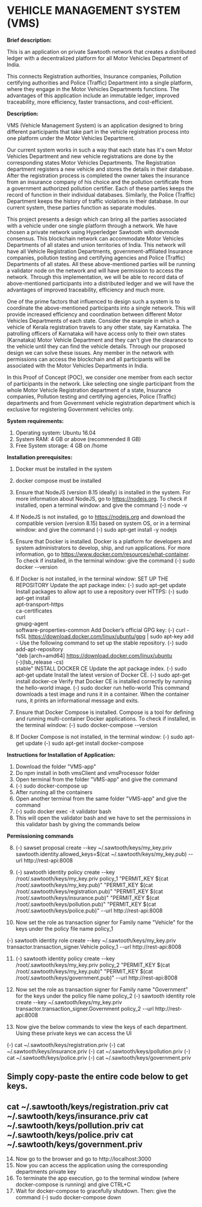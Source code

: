 # VEHICLE MANAGEMENT SYSTEM (VMS)
**Brief description:**

This is an application on private Sawtooth network that creates a distributed ledger with a decentralized platform for all Motor Vehicles Department of India. 

This connects Registration authorities, Insurance companies, Pollution certifying authorities and Police (Traffic) Department into a single platform, where they engage in the Motor Vehicles Departments functions. The advantages of this application include an immutable ledger, improved traceability, more efficiency, faster transactions, and cost-efficient.

**Description:**

VMS (Vehicle Management System) is an application designed to bring different participants that take part in the vehicle registration process into one platform under the Motor Vehicles Department.

Our current system works in such a way that each state has it's own Motor Vehicles Department and new vehicle registrations are done by the corresponding states Motor Vehicles Departments. The Registration department registers a new vehicle and stores the details in their database. After the registration process is completed the owner takes the insurance from an insurance company of his choice and the pollution certificate from a government authorized pollution certifier. Each of these parties keeps the record of function in their individual databases. Similarly, the Police (Traffic) Department keeps the history of traffic violations in their database. In our current system, these parties function as separate modules.

This project presents a design which can bring all the parties associated with a vehicle under one single platform through a network. We have chosen a private network using Hyperledger Sawtooth with devmode consensus. This blockchain network can accommodate Motor Vehicles Departments of all states and union territories of India. This network will have all Vehicle Registration Departments, government-affiliated  Insurance companies, pollution testing and certifying agencies and Police (Traffic) Departments of all states. All these above-mentioned parties will be running a validator node on the network and will have permission to access the network. Through this implementation, we will be able to record data of above-mentioned participants into a distributed ledger and we will have the advantages of improved traceability, efficiency and much more.

One of the prime factors that influenced to design such a system is to coordinate the above-mentioned participants into a single network. This will provide increased efficiency and coordination between different Motor Vehicles Departments of each state.
Consider the example in which a vehicle of Kerala registration travels to any other state, say Karnataka. The patrolling officers of Karnataka will have access only to their own states (Karnataka) Motor Vehicle Department and they can't give the clearance to the vehicle until they can find the vehicle details. Through our proposed design we can solve these issues. Any member in the network with permissions can access the blockchain and all participants will be associated with the Motor Vehicles Departments in India.

In this Proof of Concept (POC), we consider one member from each sector of participants in the network. Like selecting one single participant from the whole Motor Vehicle Registration department of a state, Insurance companies, Pollution testing and certifying agencies, Police (Traffic) departments and from Government vehicle registration department which is exclusive for registering Government vehicles only.

**System requirements:**

1. Operating system: Ubuntu 16.04
2. System RAM: 4 GB or above (recommended 8 GB)
3. Free System storage: 4 GB on /home


**Installation prerequisites:**

1. Docker must be installed in the system
2. docker compose must be installed


3. Ensure that NodeJS (version 8.15 ideally) is installed in the system. For more information about NodeJS, go to https://nodejs.org. To check if installed, open a terminal window: and give the command
   (-) node -v
4. If NodeJS is not installed, go to https://nodejs.org and download the compatible version (version 8.15) based on system OS, or in a terminal window: and give the command
   (-) sudo apt-get install -y nodejs
5. Ensure that Docker is installed. Docker is a platform for developers and system administrators to develop, ship, and run applications. For more information, go to https://www.docker.com/resources/what-container. To check if installed, in the terminal window: give the command
   (-) sudo docker --version
6. If Docker is not installed, in the terminal window:
   SET UP THE REPOSITORY
   Update the apt package index:
   (-) sudo apt-get update
   Install packages to allow apt to use a repository over HTTPS:
   (-) sudo apt-get install \
    apt-transport-https \
    ca-certificates \
    curl \
    gnupg-agent \
    software-properties-common
   Add Docker’s official GPG key:
   (-) curl -fsSL https://download.docker.com/linux/ubuntu/gpg | sudo apt-key add -
   Use the following command to set up the stable repository.
   (-) sudo add-apt-repository \
   "deb [arch=amd64] https://download.docker.com/linux/ubuntu \
   (-)(lsb_release -cs) \
   stable"
   INSTALL DOCKER CE
   Update the apt package index.
   (-) sudo apt-get update
   Install the latest version of Docker CE.
   (-) sudo apt-get install docker-ce
   Verify that Docker CE is installed correctly by running the hello-world image.
   (-) sudo docker run hello-world
   This command downloads a test image and runs it in a container. When the container runs, it prints an informational message and exits.
7. Ensure that Docker Compose is installed. Compose is a tool for defining and running multi-container Docker applications. To check if installed, in the terminal window:
   (-) sudo docker-compose --version
8. If Docker Compose is not installed, in the terminal window:
   (-) sudo apt-get update
   (-) sudo apt-get install docker-compose


**Instructions for Installation of Application:**

1. Download the folder "VMS-app"
2. Do npm install in both vmsClient and vmsProcessor folder
2. Open terminal from the folder "VMS-app" and give the command 
3. (-) sudo docker-compose up
4. After running all the containers 
5.  Open another terminal from the same folder "VMS-app" and give the command 
6. (-) sudo docker exec -it validator bash
7. This will open the validator bash and we have to set the permissions in this validator bash by giving the commands below

**Permissioning commands**

8. (-) sawset proposal create --key  ~/.sawtooth/keys/my_key.priv  sawtooth.identity.allowed_keys=$(cat ~/.sawtooth/keys/my_key.pub) --url http://rest-api:8008

9. (-) sawtooth identity policy create --key /root/.sawtooth/keys/my_key.priv policy_1 "PERMIT_KEY $(cat /root/.sawtooth/keys/my_key.pub)" "PERMIT_KEY $(cat /root/.sawtooth/keys/registration.pub)" "PERMIT_KEY $(cat /root/.sawtooth/keys/insurance.pub)" "PERMIT_KEY $(cat /root/.sawtooth/keys/pollution.pub)" "PERMIT_KEY $(cat /root/.sawtooth/keys/police.pub)" --url http://rest-api:800​8 

10. Now set the role as transaction signer for Family name "Vehicle" for the keys under the policy file name policy_1

(-) sawtooth identity role create --key ~/.sawtooth/keys/my_key.priv transactor.transaction_signer.Vehicle policy_1 --url http://rest-api:8008 

11. (-) sawtooth identity policy create --key /root/.sawtooth/keys/my_key.priv policy_2 "PERMIT_KEY $(cat /root/.sawtooth/keys/my_key.pub)" "PERMIT_KEY $(cat /root/.sawtooth/keys/government.pub)" --url http://rest-api:800​8 

12. Now set the role as transaction signer for Family name "Government" for the keys under the policy file name policy_2
(-) sawtooth identity role create --key ~/.sawtooth/keys/my_key.priv transactor.transaction_signer.Government policy_2 --url http://rest-api:8008 

13. Now give the below commands to view the keys of each department. Using these private keys we can access the UI

(-) cat ~/.sawtooth/keys/registration.priv
(-) cat ~/.sawtooth/keys/insurance.priv
(-) cat ~/.sawtooth/keys/pollution.priv
(-) cat ~/.sawtooth/keys/police.priv
(-) cat ~/.sawtooth/keys/government.priv

Simply copy-paste the entire code below to get keys.
----------------------------------------
 cat ~/.sawtooth/keys/registration.priv
 cat ~/.sawtooth/keys/insurance.priv
 cat ~/.sawtooth/keys/pollution.priv
 cat ~/.sawtooth/keys/police.priv
 cat ~/.sawtooth/keys/government.priv
----------------------------------------

14. Now go to the browser and go to http://localhost:3000
15. Now you can access the application using the corresponding departments private key
16. To terminate the app execution, go to the terminal window (where docker-compose is running) and give CTRL+C
17. Wait for docker-compose to gracefully shutdown. Then: give the command
    (-) sudo docker-compose down








